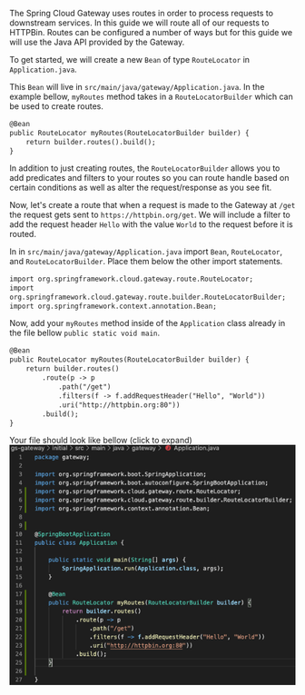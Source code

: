 The Spring Cloud Gateway uses routes in order to process requests to downstream services. In this guide we will route all of our requests to HTTPBin. Routes can be configured a number of ways but for this guide we will use the Java API provided by the Gateway.

To get started, we will create a new `Bean` of type `RouteLocator` in `Application.java`.

This `Bean` will  live in `src/main/java/gateway/Application.java`. In the example bellow, `myRoutes` method takes in a `RouteLocatorBuilder` which can be used to create routes. 
```
@Bean
public RouteLocator myRoutes(RouteLocatorBuilder builder) {
    return builder.routes().build();
}
```

In addition to just creating routes, the `RouteLocatorBuilder` allows you to add predicates and filters to your routes so you can route handle based on certain conditions as well as alter the request/response as you see fit.


Now, let's create a route that when a request is made to the Gateway at `/get` the request gets sent to `https://httpbin.org/get`. We will include a filter to add the request header `Hello` with the value `World` to the request before it is routed.

In in `src/main/java/gateway/Application.java` import `Bean`, `RouteLocator`, and `RouteLocatorBuilder`. Place them below the other import statements.

```copy
import org.springframework.cloud.gateway.route.RouteLocator;
import org.springframework.cloud.gateway.route.builder.RouteLocatorBuilder;
import org.springframework.context.annotation.Bean;
```

Now, add your `myRoutes` method inside of the `Application` class already in the file bellow `public static void main`.

```copy
@Bean
public RouteLocator myRoutes(RouteLocatorBuilder builder) {
    return builder.routes()
        .route(p -> p
            .path("/get")
            .filters(f -> f.addRequestHeader("Hello", "World"))
            .uri("http://httpbin.org:80"))
        .build();
}
```

Your file should look like bellow (click to expand)
![Step-2-example](STEP2.png)   